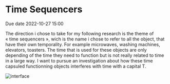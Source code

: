# Time Sequencers
Due date 2022-10-27 15:00

The direction i chose to take for my following research is the theme of « time sequencers », wich is the name i chose to refer to all the object, that have their own temporality. For example microwaves, washing machines, elevators, toasters. The time that is used for these objects are only depending of the time they need to function but is not really related to time in a large way. I want to pursue an investigation about how these time capsuled functionning objects interferes with time with a capital T.

![interface](/img/interface.jpg)